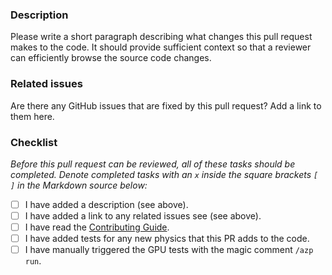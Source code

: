 ### Description
Please write a short paragraph describing what changes this pull request makes to the code. It should provide sufficient context so that a reviewer can efficiently browse the source code changes.

### Related issues
Are there any GitHub issues that are fixed by this pull request? Add a link to them here.

### Checklist
_Before this pull request can be reviewed, all of these tasks should be completed. Denote completed tasks with an `x` inside the square brackets `[ ]` in the Markdown source below:_
- [ ] I have added a description (see above).
- [ ] I have added a link to any related issues see (see above).
- [ ] I have read the [Contributing Guide](https://github.com/quokka-astro/quokka/blob/development/CONTRIBUTING.md).
- [ ] I have added tests for any new physics that this PR adds to the code.
- [ ] I have manually triggered the GPU tests with the magic comment `/azp run`.
